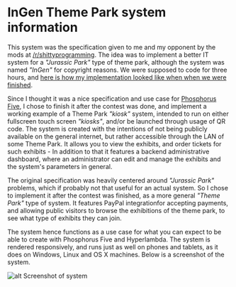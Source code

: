 # InGen Theme Park system information

This system was the specification given to me and my opponent by the mods at
[/r/shittyprogramming](https://www.reddit.com/r/shittyprogramming/comments/8t2j1l/shittyprogramming_deathmatch_is_tonight_8pm_est/).
The idea was to implement a better IT system for a _"Jurassic Park"_ type of theme park, although
the system was named _"InGen"_ for copyright reasons. We were supposed to code for three hours, and
[here is how my implementation looked like when when we were finished](https://github.com/polterguy/programming-contest/tree/v1.1).

Since I thought it was a nice specification and use case for [Phosphorus Five](https://github.com/polterguy/phosphorusfive),
I chose to finish it after the contest was done, and implement a working example of a Theme Park
_"kiosk"_ system, intended to run on either fullscreen touch screen _"kiosks"_, and/or be launched
through usage of QR code. The system is created with the intentions of not being publicly
available on the general internet, but rather accessible through the LAN of some Theme Park.
It allows you to view the exhibits, and order tickets for such exhibits - In addition to that
it features a backend administrative dashboard, where an administrator can edit and manage
the exhibits and the system's parameters in general.

The original specification was heavily centered around _"Jurassic Park"_ problems, which if probably
not that useful for an actual system. So I chose to implement it after the contest was finished,
as a more general _"Theme Park"_ type of system. It features PayPal integrationfor accepting
payments, and allowing public visitors to browse the exhibitions of the theme park, to see what
type of exhibits they can join.

The system hence functions as a use case for what you can expect to be able to create with Phosphorus
Five and Hyperlambda. The system is rendered responsively, and runs just as well on phones and tablets,
as it does on Windows, Linux and OS X machines. Below is a screenshot of the system.

![alt Screenshot of system](https://phosphorusfive.files.wordpress.com/2018/06/ingen-theme-park-kiosk-system.png)
